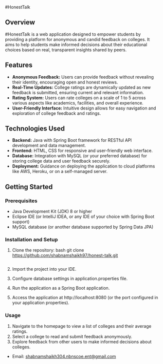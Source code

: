 #HonestTalk

## Overview

#HonestTalk is a web application designed to empower students by providing a platform for anonymous and candid feedback on colleges. It aims to help students make informed decisions about their educational choices based on real, transparent insights shared by peers.

## Features

- **Anonymous Feedback:** Users can provide feedback without revealing their identity, encouraging open and honest reviews.
- **Real-Time Updates:** College ratings are dynamically updated as new feedback is submitted, ensuring current and relevant information.
- **Rating System:** Users can rate colleges on a scale of 1 to 5 across various aspects like academics, facilities, and overall experience.
- **User-Friendly Interface:** Intuitive design allows for easy navigation and exploration of college feedback and ratings.

## Technologies Used

- **Backend:** Java with Spring Boot framework for RESTful API development and data management.
- **Frontend:** HTML, CSS for responsive and user-friendly web interface.
- **Database:** Integration with MySQL (or your preferred database) for storing college data and user feedback securely.
- **Deployment:** Guidance on deploying the application to cloud platforms like AWS, Heroku, or on a self-managed server.

## Getting Started

### Prerequisites

- Java Development Kit (JDK) 8 or higher
- Eclipse IDE (or IntelliJ IDEA, or any IDE of your choice with Spring Boot support)
- MySQL database (or another database supported by Spring Data JPA)

### Installation and Setup

1. Clone the repository:
   bash
   git clone https://github.com/shabnamshaikh97/honest-talk.git
   ```
   
2. Import the project into your IDE.

3. Configure database settings in application.properties file.

4. Run the application as a Spring Boot application.

5. Access the application at http://localhost:8080 (or the port configured in your application properties).

### Usage

1. Navigate to the homepage to view a list of colleges and their average ratings.
2. Select a college to read and submit feedback anonymously.
3. Explore feedback from other users to make informed decisions about colleges.


- Email: shabnamshaikh304.nbnscoe.ent@gmail.com
